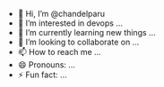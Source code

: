 - 👋 Hi, I’m @chandelparu
- 👀 I’m interested in devops ...
- 🌱 I’m currently learning new things ...
- 💞️ I’m looking to collaborate on ...
- 📫 How to reach me ...
- 😄 Pronouns: ...
- ⚡ Fun fact: ...

<!---
chandelparu/chandelparu is a ✨ special ✨ repository because its `README.md` (this file) appears on your GitHub profile.
You can click the Preview link to take a look at your changes.
--->

